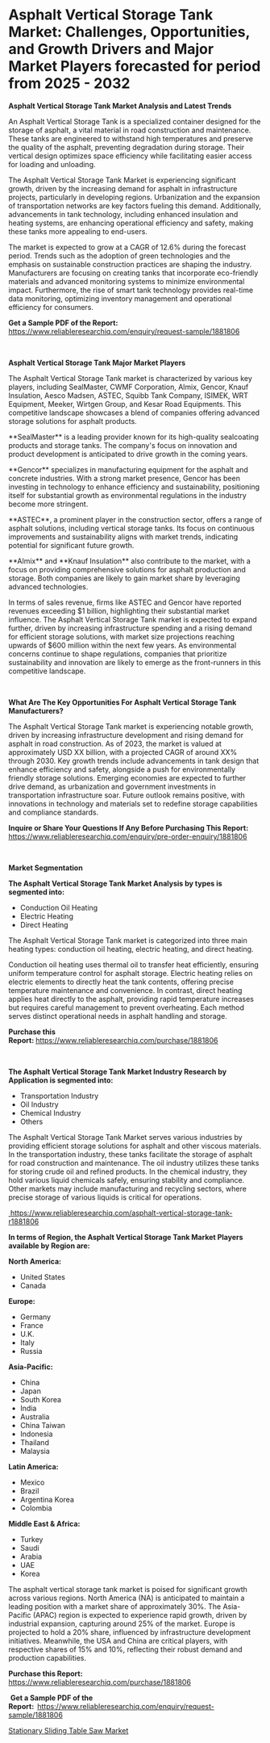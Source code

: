 <p><h1>Asphalt Vertical Storage Tank Market: Challenges, Opportunities, and Growth Drivers and Major Market Players forecasted for period from 2025 - 2032</h1></p><p><strong>Asphalt Vertical Storage Tank Market Analysis and Latest Trends</strong></p>
<p><p>An Asphalt Vertical Storage Tank is a specialized container designed for the storage of asphalt, a vital material in road construction and maintenance. These tanks are engineered to withstand high temperatures and preserve the quality of the asphalt, preventing degradation during storage. Their vertical design optimizes space efficiency while facilitating easier access for loading and unloading.</p><p>The Asphalt Vertical Storage Tank Market is experiencing significant growth, driven by the increasing demand for asphalt in infrastructure projects, particularly in developing regions. Urbanization and the expansion of transportation networks are key factors fueling this demand. Additionally, advancements in tank technology, including enhanced insulation and heating systems, are enhancing operational efficiency and safety, making these tanks more appealing to end-users.</p><p>The market is expected to grow at a CAGR of 12.6% during the forecast period. Trends such as the adoption of green technologies and the emphasis on sustainable construction practices are shaping the industry. Manufacturers are focusing on creating tanks that incorporate eco-friendly materials and advanced monitoring systems to minimize environmental impact. Furthermore, the rise of smart tank technology provides real-time data monitoring, optimizing inventory management and operational efficiency for consumers.</p></p>
<p><strong>Get a Sample PDF of the Report:&nbsp;</strong> <a href="https://www.reliableresearchiq.com/enquiry/request-sample/1881806?utm_campaign=2714&utm_medium=2&utm_source=Github&utm_content=ia&utm_term=01032025&utm_id=asphalt-vertical-storage-tank">https://www.reliableresearchiq.com/enquiry/request-sample/1881806</a></p>
<p>&nbsp;</p>
<p><strong>Asphalt Vertical Storage Tank Major Market Players</strong></p>
<p><p>The Asphalt Vertical Storage Tank market is characterized by various key players, including SealMaster, CWMF Corporation, Almix, Gencor, Knauf Insulation, Aesco Madsen, ASTEC, Squibb Tank Company, ISIMEK, WRT Equipment, Meeker, Wirtgen Group, and Kesar Road Equipments. This competitive landscape showcases a blend of companies offering advanced storage solutions for asphalt products.</p><p>**SealMaster** is a leading provider known for its high-quality sealcoating products and storage tanks. The company's focus on innovation and product development is anticipated to drive growth in the coming years.</p><p>**Gencor** specializes in manufacturing equipment for the asphalt and concrete industries. With a strong market presence, Gencor has been investing in technology to enhance efficiency and sustainability, positioning itself for substantial growth as environmental regulations in the industry become more stringent.</p><p>**ASTEC**, a prominent player in the construction sector, offers a range of asphalt solutions, including vertical storage tanks. Its focus on continuous improvements and sustainability aligns with market trends, indicating potential for significant future growth.</p><p>**Almix** and **Knauf Insulation** also contribute to the market, with a focus on providing comprehensive solutions for asphalt production and storage. Both companies are likely to gain market share by leveraging advanced technologies.</p><p>In terms of sales revenue, firms like ASTEC and Gencor have reported revenues exceeding $1 billion, highlighting their substantial market influence. The Asphalt Vertical Storage Tank market is expected to expand further, driven by increasing infrastructure spending and a rising demand for efficient storage solutions, with market size projections reaching upwards of $600 million within the next few years. As environmental concerns continue to shape regulations, companies that prioritize sustainability and innovation are likely to emerge as the front-runners in this competitive landscape.</p></p>
<p>&nbsp;</p>
<p><strong>What Are The Key Opportunities For Asphalt Vertical Storage Tank Manufacturers?</strong></p>
<p><p>The Asphalt Vertical Storage Tank market is experiencing notable growth, driven by increasing infrastructure development and rising demand for asphalt in road construction. As of 2023, the market is valued at approximately USD XX billion, with a projected CAGR of around XX% through 2030. Key growth trends include advancements in tank design that enhance efficiency and safety, alongside a push for environmentally friendly storage solutions. Emerging economies are expected to further drive demand, as urbanization and government investments in transportation infrastructure soar. Future outlook remains positive, with innovations in technology and materials set to redefine storage capabilities and compliance standards.</p></p>
<p><strong>Inquire or Share Your Questions If Any Before Purchasing This Report:</strong> <a href="https://www.reliableresearchiq.com/enquiry/pre-order-enquiry/1881806?utm_campaign=2714&utm_medium=2&utm_source=Github&utm_content=ia&utm_term=01032025&utm_id=asphalt-vertical-storage-tank">https://www.reliableresearchiq.com/enquiry/pre-order-enquiry/1881806</a></p>
<p>&nbsp;</p>
<p><strong>Market Segmentation</strong></p>
<p><strong>The Asphalt Vertical Storage Tank Market Analysis by types is segmented into:</strong></p>
<p><ul><li>Conduction Oil Heating</li><li>Electric Heating</li><li>Direct Heating</li></ul></p>
<p><p>The Asphalt Vertical Storage Tank market is categorized into three main heating types: conduction oil heating, electric heating, and direct heating. </p><p>Conduction oil heating uses thermal oil to transfer heat efficiently, ensuring uniform temperature control for asphalt storage. Electric heating relies on electric elements to directly heat the tank contents, offering precise temperature maintenance and convenience. In contrast, direct heating applies heat directly to the asphalt, providing rapid temperature increases but requires careful management to prevent overheating. Each method serves distinct operational needs in asphalt handling and storage.</p></p>
<p><strong>Purchase this Report:&nbsp;</strong><a href="https://www.reliableresearchiq.com/purchase/1881806?utm_campaign=2714&utm_medium=2&utm_source=Github&utm_content=ia&utm_term=01032025&utm_id=asphalt-vertical-storage-tank">https://www.reliableresearchiq.com/purchase/1881806</a></p>
<p>&nbsp;</p>
<p><strong>The Asphalt Vertical Storage Tank Market Industry Research by Application is segmented into:</strong></p>
<p><ul><li>Transportation Industry</li><li>Oil Industry</li><li>Chemical Industry</li><li>Others</li></ul></p>
<p><p>The Asphalt Vertical Storage Tank Market serves various industries by providing efficient storage solutions for asphalt and other viscous materials. In the transportation industry, these tanks facilitate the storage of asphalt for road construction and maintenance. The oil industry utilizes these tanks for storing crude oil and refined products. In the chemical industry, they hold various liquid chemicals safely, ensuring stability and compliance. Other markets may include manufacturing and recycling sectors, where precise storage of various liquids is critical for operations.</p></p>
<p><a href="https://www.reliableresearchiq.com/asphalt-vertical-storage-tank-r1881806?utm_campaign=2714&utm_medium=2&utm_source=Github&utm_content=ia&utm_term=01032025&utm_id=asphalt-vertical-storage-tank">&nbsp;https://www.reliableresearchiq.com/asphalt-vertical-storage-tank-r1881806</a></p>
<p><strong>In terms of Region, the Asphalt Vertical Storage Tank Market Players available by Region are:</strong></p>
<p>
    <p> <strong> North America: </strong>
        <ul>
            <li>United States</li>
            <li>Canada</li>
        </ul>
        </p> 
    <p> <strong> Europe: </strong>
        <ul>
            <li>Germany</li>
            <li>France</li>
            <li>U.K.</li>
            <li>Italy</li>
            <li>Russia</li>
        </ul>
        </p> 
    <p> <strong> Asia-Pacific: </strong>
        <ul>
            <li>China</li>
            <li>Japan</li>
            <li>South Korea</li>
            <li>India</li>
            <li>Australia</li>
            <li>China Taiwan</li>
            <li>Indonesia</li>
            <li>Thailand</li>
            <li>Malaysia</li>
        </ul>
        </p> 
    <p> <strong> Latin America: </strong>
        <ul>
            <li>Mexico</li>
            <li>Brazil</li>
            <li>Argentina Korea</li>
            <li>Colombia</li>
        </ul>
        </p> 
    <p> <strong> Middle East & Africa: </strong>
        <ul>
            <li>Turkey</li>
            <li>Saudi</li>
            <li>Arabia</li>
            <li>UAE</li>
            <li>Korea</li>
        </ul>
    </p>
    </p>
<p><p>The asphalt vertical storage tank market is poised for significant growth across various regions. North America (NA) is anticipated to maintain a leading position with a market share of approximately 30%. The Asia-Pacific (APAC) region is expected to experience rapid growth, driven by industrial expansion, capturing around 25% of the market. Europe is projected to hold a 20% share, influenced by infrastructure development initiatives. Meanwhile, the USA and China are critical players, with respective shares of 15% and 10%, reflecting their robust demand and production capabilities.</p></p>
<p><strong>Purchase this Report: </strong><a href="https://www.reliableresearchiq.com/purchase/1881806?utm_campaign=2714&utm_medium=2&utm_source=Github&utm_content=ia&utm_term=01032025&utm_id=asphalt-vertical-storage-tank">https://www.reliableresearchiq.com/purchase/1881806</a></p>
<p>&nbsp;<strong>Get a Sample PDF of the Report:&nbsp;&nbsp;</strong><a href="https://www.reliableresearchiq.com/enquiry/request-sample/1881806?utm_campaign=2714&utm_medium=2&utm_source=Github&utm_content=ia&utm_term=01032025&utm_id=asphalt-vertical-storage-tank">https://www.reliableresearchiq.com/enquiry/request-sample/1881806</a></p>
<p><strong></strong></p>
<p><p><a href="https://github.com/elroddrewspm/Market-Research-Report-List-1/blob/main/stationary-sliding-table-saw-market.md?utm_campaign=2714&utm_medium=2&utm_source=Github&utm_content=ia&utm_term=01032025&utm_id=asphalt-vertical-storage-tank">Stationary Sliding Table Saw Market</a></p></p>